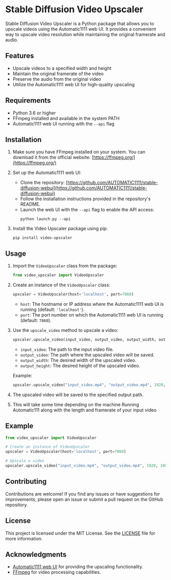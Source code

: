 # Stable Diffusion Video Upscaler

Stable Diffusion Video Upscaler is a Python package that allows you to upscale videos using the Automatic1111 web UI. It provides a convenient way to upscale video resolution while maintaining the original framerate and audio.

## Features

- Upscale videos to a specified width and height
- Maintain the original framerate of the video
- Preserve the audio from the original video
- Utilize the Automatic1111 web UI for high-quality upscaling

## Requirements

- Python 3.6 or higher
- FFmpeg installed and available in the system PATH
- Automatic1111 web UI running with the `--api` flag

## Installation

1. Make sure you have FFmpeg installed on your system. You can download it from the official website: [https://ffmpeg.org/](https://ffmpeg.org/)

2. Set up the Automatic1111 web UI:
   - Clone the repository: [https://github.com/AUTOMATIC1111/stable-diffusion-webui](https://github.com/AUTOMATIC1111/stable-diffusion-webui)
   - Follow the installation instructions provided in the repository's README.
   - Launch the web UI with the `--api` flag to enable the API access:
     ```
     python launch.py --api
     ```

3. Install the Video Upscaler package using pip:
   ```
   pip install video-upscaler
   ```

## Usage

1. Import the `VideoUpscaler` class from the package:
   ```python
   from video_upscaler import VideoUpscaler
   ```

2. Create an instance of the `VideoUpscaler` class:
   ```python
   upscaler = VideoUpscaler(host='localhost', port=7860)
   ```
   - `host`: The hostname or IP address where the Automatic1111 web UI is running (default: `'localhost'`).
   - `port`: The port number on which the Automatic1111 web UI is running (default: `7860`).

3. Use the `upscale_video` method to upscale a video:
   ```python
   upscaler.upscale_video(input_video, output_video, output_width, output_height)
   ```
   - `input_video`: The path to the input video file.
   - `output_video`: The path where the upscaled video will be saved.
   - `output_width`: The desired width of the upscaled video.
   - `output_height`: The desired height of the upscaled video.

   Example:
   ```python
   upscaler.upscale_video("input_video.mp4", "output_video.mp4", 1920, 1080)
   ```

4. The upscaled video will be saved to the specified output path.

5. This will take some time depending on the machine Running Automatic111 along with the length and framerate of your input video

## Example

```python
from video_upscaler import VideoUpscaler

# Create an instance of VideoUpscaler
upscaler = VideoUpscaler(host='localhost', port=7860)

# Upscale a video
upscaler.upscale_video("input_video.mp4", "output_video.mp4", 1920, 1080)
```

## Contributing

Contributions are welcome! If you find any issues or have suggestions for improvements, please open an issue or submit a pull request on the GitHub repository.

## License

This project is licensed under the MIT License. See the [LICENSE](LICENSE) file for more information.

## Acknowledgments

- [Automatic1111 web UI](https://github.com/AUTOMATIC1111/stable-diffusion-webui) for providing the upscaling functionality.
- [FFmpeg](https://ffmpeg.org/) for video processing capabilities.